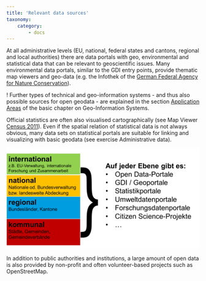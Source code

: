 ```yaml
---
title: 'Relevant data sources'
taxonomy:
    category:
        - docs
---
```

At all administrative levels (EU, national, federal states and cantons, regional and local authorities) there are data portals with geo, environmental and statistical data that can be relevant to geoscientific issues. Many environmental data portals, similar to the GDI entry points, provide thematic map viewers and geo-data (e.g. the Infothek of the [German Federal Agency for Nature Conservation](https://www.bfn.de/infothek/)).

! Further types of technical and geo-information systems - and thus also possible sources for open geodata - are explained in the section [Application Areas](/gis/vorlesung/anwendungsbereiche) of the basic chapter on Geo-Information Systems.

Official statistics are often also visualised cartographically (see Map Viewer [Census 2011](https://ergebnisse.zensus2011.de/#MapContent:00,D1,,)). Even if the spatial relation of statistical data is not always obvious, many data sets on statistical portals are suitable for linking and visualizing with basic geodata (see exercise Administrative data).

![Schaubild Datenquellen](../schaubild_datenrecherche.png?width=600px)

In addition to public authorities and institutions, a large amount of open data is also provided by non-profit and often volunteer-based projects such as OpenStreetMap.
